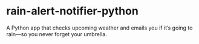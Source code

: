 # rain-alert-notifier-python
A Python app that checks upcoming weather and emails you if it’s going to rain—so you never forget your umbrella.
